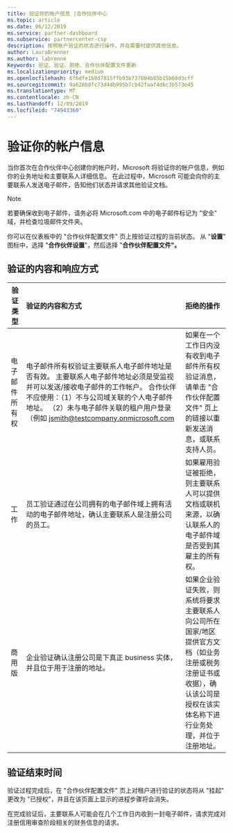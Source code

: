 ```yaml
---
title: 验证你的帐户信息 |合作伙伴中心
ms.topic: article
ms.date: 06/12/2019
ms.service: partner-dashboard
ms.subservice: partnercenter-csp
description: 按照帐户验证的状态进行操作，并在需要时提供其他信息。
author: LauraBrenner
ms.author: labrenne
Keywords: 验证、验证、拒绝、合作伙伴配置文件更新
ms.localizationpriority: medium
ms.openlocfilehash: 6f6dfe1b8d7815ffb93b737804b85b15b60d3cff
ms.sourcegitcommit: 9a628b8fc73d4db995b7cb42faaf4d6c3b573e45
ms.translationtype: MT
ms.contentlocale: zh-CN
ms.lasthandoff: 12/09/2019
ms.locfileid: "74943360"
---
```

# <a name="verify-your-account-information"></a>验证你的帐户信息

当你首次在合作伙伴中心创建你的帐户时，Microsoft 将验证你的帐户信息，例如你的业务地址和主要联系人详细信息。 在此过程中，Microsoft 可能会向你的主要联系人发送电子邮件，告知他们状态并请求其他验证文档。 

>[!Note]
>若要确保收到电子邮件，请务必将 Microsoft.com 中的电子邮件标记为 "安全" 域，并检查垃圾邮件文件夹。

你可以在仪表板中的 "合作伙伴配置文件" 页上按验证过程的当前状态。 从 "**设置**" 图标中，选择 "**合作伙伴设置**"，然后选择 "**合作伙伴配置文件"。**

## <a name="what-is-verified-and-how-to-respond"></a>验证的内容和响应方式

|**验证类型**   |**验证的内容和方式**   |**拒绝的操作**   |
|----------------------------|:-----------------------------------|:--------------------------------------|
|电子邮件所有权   |电子邮件所有权验证主要联系人电子邮件地址是否有效。  主要联系人电子邮件地址必须是受监视并可以发送/接收电子邮件的工作帐户。  合作伙伴不应使用：（1）不与公司域关联的个人电子邮件地址。 （2）未与电子邮件关联的租户用户登录（例如 jsmith@testcompany.onmicrosoft.com   |如果在一个工作日内没有收到电子邮件所有权验证消息，请单击 "合作伙伴配置文件" 页上的链接以重新发送消息，或联系支持人员。|
|工作 |员工验证通过在公司拥有的电子邮件域上拥有活动的电子邮件地址，确认主要联系人是注册公司的员工。|如果雇用验证被拒绝，则主要联系人可以提供文档或联机来源，以确认联系人的电子邮件域是否受到其雇主的所有权。|
|商用版   |企业验证确认注册公司是下真正 business 实体，并且位于用于注册的地址。|如果企业验证失败，则系统将要求主要联系人向公司所在国家/地区提供官方文档（如业务注册或税务注册证书或收据），确认该公司是授权在该实体名称下进行业务处理，并位于注册地址。|

## <a name="when-verification-concludes"></a>验证结束时间

验证过程完成后，在 "合作伙伴配置文件" 页上对租户进行验证的状态将从 "挂起" 更改为 "已授权"，并且在该页面上显示的进程步骤将会消失。

在完成验证后，主要联系人可能会在几个工作日内收到一封电子邮件，请求完成对注册信用审查阶段相关的财务信息的请求。

